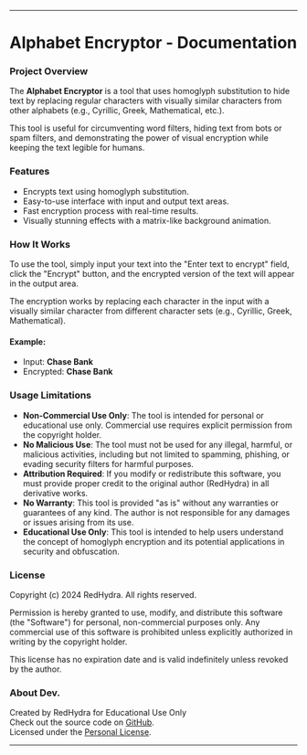 
---

# Alphabet Encryptor - Documentation

### Project Overview

The **Alphabet Encryptor** is a tool that uses homoglyph substitution to hide text by replacing regular characters with visually similar characters from other alphabets (e.g., Cyrillic, Greek, Mathematical, etc.).

This tool is useful for circumventing word filters, hiding text from bots or spam filters, and demonstrating the power of visual encryption while keeping the text legible for humans.

### Features

- Encrypts text using homoglyph substitution.
- Easy-to-use interface with input and output text areas.
- Fast encryption process with real-time results.
- Visually stunning effects with a matrix-like background animation.

### How It Works

To use the tool, simply input your text into the "Enter text to encrypt" field, click the "Encrypt" button, and the encrypted version of the text will appear in the output area.

The encryption works by replacing each character in the input with a visually similar character from different character sets (e.g., Cyrillic, Greek, Mathematical).

#### Example:

- Input: **Chase Bank**
- Encrypted: **Сhаѕе Βаոk**

### Usage Limitations

- **Non-Commercial Use Only**: The tool is intended for personal or educational use only. Commercial use requires explicit permission from the copyright holder.
- **No Malicious Use**: The tool must not be used for any illegal, harmful, or malicious activities, including but not limited to spamming, phishing, or evading security filters for harmful purposes.
- **Attribution Required**: If you modify or redistribute this software, you must provide proper credit to the original author (RedHydra) in all derivative works.
- **No Warranty**: This tool is provided "as is" without any warranties or guarantees of any kind. The author is not responsible for any damages or issues arising from its use.
- **Educational Use Only**: This tool is intended to help users understand the concept of homoglyph encryption and its potential applications in security and obfuscation.

### License

Copyright (c) 2024 RedHydra. All rights reserved.

Permission is hereby granted to use, modify, and distribute this software (the "Software") for personal, non-commercial purposes only. Any commercial use of this software is prohibited unless explicitly authorized in writing by the copyright holder.

This license has no expiration date and is valid indefinitely unless revoked by the author.

### About Dev.

Created by RedHydra for Educational Use Only  
Check out the source code on [GitHub](https://github.com/root60).  
Licensed under the [Personal License](LICENSE.txt).

---

